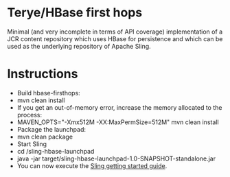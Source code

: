 # Terye/HBase first hops

Minimal (and very incomplete in terms of API coverage) implementation of a JCR content repository which uses HBase for persistence and which can be used as the underlying repository of Apache Sling.

# Instructions

* Build hbase-firsthops:
 * mvn clean install
* If you get an out-of-memory error, increase the memory allocated to the process:
 * MAVEN_OPTS="-Xmx512M -XX:MaxPermSize=512M" mvn clean install
* Package the launchpad:
 * mvn clean package
* Start Sling
 * cd /sling-hbase-launchpad
 * java -jar target/sling-hbase-launchpad-1.0-SNAPSHOT-standalone.jar
* You can now execute the [Sling getting started guide](http://sling.apache.org/site/discover-sling-in-15-minutes.html).
